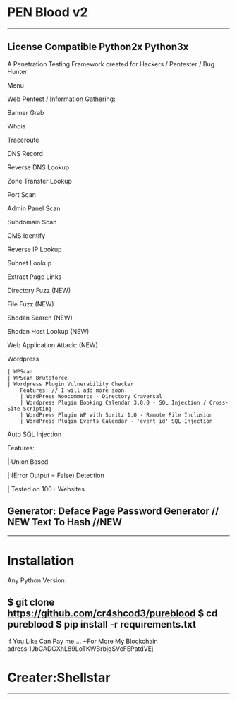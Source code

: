 # PEN Blood v2
----------------------------------------------------------------------------------------------
License Compatible Python2x Python3x
---------------------------------------------------------------------------------------------
A Penetration Testing Framework created for Hackers / Pentester / Bug Hunter

Menu

Web Pentest / Information Gathering:

Banner Grab

Whois

Traceroute

DNS Record

Reverse DNS Lookup

Zone Transfer Lookup

Port Scan

Admin Panel Scan

Subdomain Scan

CMS Identify

Reverse IP Lookup

Subnet Lookup

Extract Page Links


Directory Fuzz (NEW)

File Fuzz (NEW)

Shodan Search (NEW)

Shodan Host Lookup (NEW)

Web Application Attack: (NEW)

Wordpress
   
    | WPScan
    | WPScan Bruteforce
    | Wordpress Plugin Vulnerability Checker
        Features: // I will add more soon.
        | WordPress Woocommerce - Directory Craversal
        | Wordpress Plugin Booking Calendar 3.0.0 - SQL Injection / Cross-Site Scripting
        | WordPress Plugin WP with Spritz 1.0 - Remote File Inclusion
        | WordPress Plugin Events Calendar - 'event_id' SQL Injection

Auto SQL Injection
   
   Features:
 
   | Union Based
    
   | (Error Output = False) Detection
 
   | Tested on 100+ Websites

Generator:
Deface Page
Password Generator // NEW
Text To Hash //NEW
---------------------------------------------------------------------------------------------
 
---------------------------------------------------------------------------------------------
# Installation
Any Python Version.

$ git clone https://github.com/cr4shcod3/pureblood 
$ cd pureblood 
$ pip install -r requirements.txt 
---------------------------------------------------------------------------------------------
if You Like Can Pay me.... 
                ~For More My Blockchain adress:1JbGADGXhL89LoTKWBrbjgSVcFEPatdVEj 


# Creater:Shellstar
---------------------------------------------------------------------------------------------
